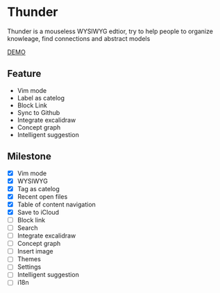 # Thunder
Thunder is a mouseless WYSIWYG edtior, try to help people to organize knowleage, find connections and abstract models

[DEMO](https://thunder-web.vercel.app/)

## Feature
* Vim mode
* Label as catelog
* Block Link
* Sync to Github
* Integrate excalidraw
* Concept graph
* Intelligent suggestion
 
 ## Milestone
- [x] Vim mode
- [x] WYSIWYG
- [x] Tag as catelog
- [x] Recent open files
- [x] Table of content navigation
- [x] Save to iCloud
- [ ] Block link
- [ ] Search
- [ ] Integrate excalidraw
- [ ] Concept graph
- [ ] Insert image
- [ ] Themes
- [ ] Settings
- [ ] Intelligent suggestion
- [ ] i18n
